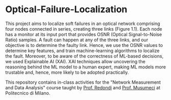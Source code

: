 # Optical-Failure-Localization

This project aims to localize soft failures in an optical network comprising four nodes connected in
series, creating three links (Figure 1.1). Each node has a monitor at its input port that provides OSNR
(Optical Signal-to-Noise Ratio) samples. A fault can happen at any of the three links, and our objective
is to determine the faulty link. Hence, we use the OSNR values to determine key features, and train
machine-learning algorithms to localize the fault. Moreover, to be aware of the correctness of ML-based
decisions, we used Explainable AI (XAI). XAI techniques allow uncovering the reasoning behind the ML
model to a human expert, making ML models more trustable and, hence, more likely to be adopted
practically.


This repository contains in-class activities for the "Network Measurement and Data Analysis" course taught by [Prof. Redondi](https://scholar.google.com/citations?user=8ka5NmUAAAAJ&hl=en) and [Prof. Musumeci](https://scholar.google.it/citations?user=RsM0KB0AAAAJ&hl=it) at Politecnico di Milano.
